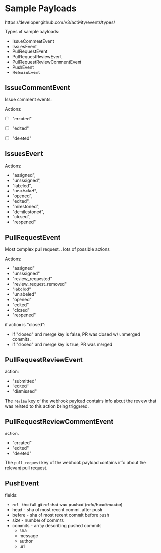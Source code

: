 # Sample Payloads

<https://developer.github.com/v3/activity/events/types/>

Types of sample payloads:

* IssueCommentEvent 
* IssuesEvent 
* PullRequestEvent 
* PullRequestReviewEvent 
* PullRequestReviewCommentEvent 
* PushEvent
* ReleaseEvent

## IssueCommentEvent

Issue comment events:

Actions:

- [ ] "created"
- [ ] "edited"
- [ ] "deleted"


## IssuesEvent

Actions:

* "assigned", 
* "unassigned", 
* "labeled", 
* "unlabeled", 
* "opened", 
* "edited", 
* "milestoned", 
* "demilestoned", 
* "closed", 
* "reopened"


## PullRequestEvent

Most complex pull request... lots of possible actions

Actions:

* "assigned"
* "unassigned"
* "review_requested"
* "review_request_removed"
* "labeled"
* "unlabeled"
* "opened"
* "edited"
* "closed"
* "reopened"

if action is "closed":

* if "closed" and merge key is false, 
  PR was closed w/ unmerged commits.
* if "closed" and merge key is true,
  PR was merged


## PullRequestReviewEvent

action:

* "submitted"
* "edited"
* "dismissed"

The `review` key of the webhook payload
contains info about the review that was
related to this action being triggered.


## PullRequestReviewCommentEvent 

action:

* "created"
* "edited"
* "deleted"

The `pull_request` key of the webhook payload
contains info about the relevant pull request.


## PushEvent

fields:

* ref - the full git ref that was pushed (refs/head/master)
* head - sha of most recent commit after push
* before - sha of most recent commit before push
* size - number of commits
* commits - array describing pushed commits
    * sha
    * message
    * author
    * url 


